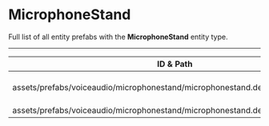 # MicrophoneStand
Full list of all <Badge type="warning" text="2"/> entity prefabs with the **MicrophoneStand** entity type.

---
| ID & Path |
| --- |
| <Badge type="tip" text="3061223907"/> <br> assets/prefabs/voiceaudio/microphonestand/microphonestand.deployed.prefab |
| <Badge type="tip" text="113644298"/> <br> assets/prefabs/voiceaudio/microphonestand/microphonestand.deployed.static.prefab |
